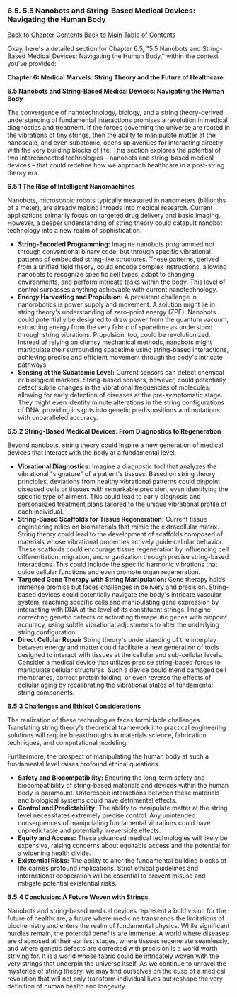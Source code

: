 ### 6.5. 5.5 Nanobots and String-Based Medical Devices: Navigating the Human Body

[Back to Chapter Contents](#chapter-6-contents)
[Back to Main Table of Contents](#table-of-contents)

Okay, here's a detailed section for Chapter 6.5, "5.5 Nanobots and String-Based Medical Devices: Navigating the Human Body," within the context you've provided:

**Chapter 6: Medical Marvels: String Theory and the Future of Healthcare**

**6.5 Nanobots and String-Based Medical Devices: Navigating the Human Body**

The convergence of nanotechnology, biology, and a string theory-derived understanding of fundamental interactions promises a revolution in medical diagnostics and treatment. If the forces governing the universe are rooted in the vibrations of tiny strings, then the ability to manipulate matter at the nanoscale, and even subatomic, opens up avenues for interacting directly with the very building blocks of life. This section explores the potential of two interconnected technologies – nanobots and string-based medical devices – that could redefine how we approach healthcare in a post-string theory era.

**6.5.1 The Rise of Intelligent Nanomachines**

Nanobots, microscopic robots typically measured in nanometers (billionths of a meter), are already making inroads into medical research. Current applications primarily focus on targeted drug delivery and basic imaging. However, a deeper understanding of string theory could catapult nanobot technology into a new realm of sophistication.

*   **String-Encoded Programming:** Imagine nanobots programmed not through conventional binary code, but through specific vibrational patterns of embedded string-like structures. These patterns, derived from a unified field theory, could encode complex instructions, allowing nanobots to recognize specific cell types, adapt to changing environments, and perform intricate tasks within the body. This level of control surpasses anything achievable with current nanotechnology.
*   **Energy Harvesting and Propulsion:**  A persistent challenge in nanorobotics is power supply and movement. A solution might lie in string theory's understanding of zero-point energy (ZPE). Nanobots could potentially be designed to draw power from the quantum vacuum, extracting energy from the very fabric of spacetime as understood through string vibrations. Propulsion, too, could be revolutionized. Instead of relying on clumsy mechanical methods, nanobots might manipulate their surrounding spacetime using string-based interactions, achieving precise and efficient movement through the body's intricate pathways.
*   **Sensing at the Subatomic Level:**  Current sensors can detect chemical or biological markers. String-based sensors, however, could potentially detect subtle changes in the vibrational frequencies of molecules, allowing for early detection of diseases at the pre-symptomatic stage. They might even identify minute alterations in the string configurations of DNA, providing insights into genetic predispositions and mutations with unparalleled accuracy.

**6.5.2 String-Based Medical Devices: From Diagnostics to Regeneration**

Beyond nanobots, string theory could inspire a new generation of medical devices that interact with the body at a fundamental level.

*   **Vibrational Diagnostics:**  Imagine a diagnostic tool that analyzes the vibrational "signature" of a patient's tissues. Based on string theory principles, deviations from healthy vibrational patterns could pinpoint diseased cells or tissues with remarkable precision, even identifying the specific type of ailment. This could lead to early diagnosis and personalized treatment plans tailored to the unique vibrational profile of each individual.
*   **String-Based Scaffolds for Tissue Regeneration:**  Current tissue engineering relies on biomaterials that mimic the extracellular matrix. String theory could lead to the development of scaffolds composed of materials whose vibrational properties actively guide cellular behavior. These scaffolds could encourage tissue regeneration by influencing cell differentiation, migration, and organization through precise string-based interactions. This could include the specific harmonic vibrations that guide cellular functions and even promote organ regeneration.
*   **Targeted Gene Therapy with String Manipulation:**  Gene therapy holds immense promise but faces challenges in delivery and precision. String-based devices could potentially navigate the body's intricate vascular system, reaching specific cells and manipulating gene expression by interacting with DNA at the level of its constituent strings. Imagine correcting genetic defects or activating therapeutic genes with pinpoint accuracy, using subtle vibrational adjustments to alter the underlying string configuration.
*   **Direct Cellular Repair** String theory's understanding of the interplay between energy and matter could facilitate a new generation of tools designed to interact with tissues at the cellular and sub-cellular levels. Consider a medical device that utilizes precise string-based forces to manipulate cellular structures. Such a device could mend damaged cell membranes, correct protein folding, or even reverse the effects of cellular aging by recalibrating the vibrational states of fundamental string components.

**6.5.3 Challenges and Ethical Considerations**

The realization of these technologies faces formidable challenges. Translating string theory's theoretical framework into practical engineering solutions will require breakthroughs in materials science, fabrication techniques, and computational modeling. 

Furthermore, the prospect of manipulating the human body at such a fundamental level raises profound ethical questions.

*   **Safety and Biocompatibility:**  Ensuring the long-term safety and biocompatibility of string-based materials and devices within the human body is paramount. Unforeseen interactions between these materials and biological systems could have detrimental effects.
*   **Control and Predictability:**  The ability to manipulate matter at the string level necessitates extremely precise control. Any unintended consequences of manipulating fundamental vibrations could have unpredictable and potentially irreversible effects.
*   **Equity and Access:**  These advanced medical technologies will likely be expensive, raising concerns about equitable access and the potential for a widening health divide.
*   **Existential Risks:**  The ability to alter the fundamental building blocks of life carries profound implications. Strict ethical guidelines and international cooperation will be essential to prevent misuse and mitigate potential existential risks.

**6.5.4 Conclusion: A Future Woven with Strings**

Nanobots and string-based medical devices represent a bold vision for the future of healthcare, a future where medicine transcends the limitations of biochemistry and enters the realm of fundamental physics. While significant hurdles remain, the potential benefits are immense. A world where diseases are diagnosed at their earliest stages, where tissues regenerate seamlessly, and where genetic defects are corrected with precision is a world worth striving for. It is a world whose fabric could be intricately woven with the very strings that underpin the universe itself. As we continue to unravel the mysteries of string theory, we may find ourselves on the cusp of a medical revolution that will not only transform individual lives but reshape the very definition of human health and longevity.


<a id='chapter-6-6'></a>

